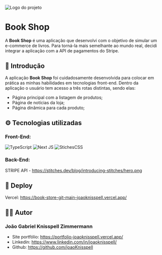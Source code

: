 ![Logo do projeto](https://i.imgur.com/Shxvcji.png)
# Book Shop

A <strong>Book Shop</strong> é uma aplicação que desenvolvi com o objetivo de simular um e-commerce de livros. Para torná-la mais semelhante ao mundo real, decidi integrar a aplicação com a API de pagamentos do Stripe.

## 🚀 Introdução
A aplicação <strong>Book Shop</strong> foi cuidadosamente desenvolvida para colocar em prática as minhas habilidades em tecnologias front-end. Dentro da aplicação o usuário tem acesso a três rotas distintas, sendo elas:
* Página principal com a listagem de produtos;
* Página de notícias da loja;
* Página dinâmica para cada produto;<br>

## ⚙️ Tecnologias utilizadas
### Front-End:
![TypeScript](https://img.shields.io/badge/typescript-%23007ACC.svg?style=for-the-badge&logo=typescript&logoColor=white) ![Next JS](https://img.shields.io/badge/Next-black?style=for-the-badge&logo=next.js&logoColor=white) ![StichesCSS](https://i.imgur.com/9IIAIXo.png?1)

### Back-End:
STRIPE API - https://stitches.dev/blog/introducing-stitches/hero.png

## 🌊 Deploy
Vercel: https://book-store-git-main-joaoknisspell.vercel.app/

## ✍🏼 Autor
### João Gabriel Knisspell Zimmermann
* Site portfólio: https://portfolio-joaoknisspell.vercel.app/
* Linkedin: https://www.linkedin.com/in/joaoknisspell/
* Github: https://github.com/joaoKnisspell
